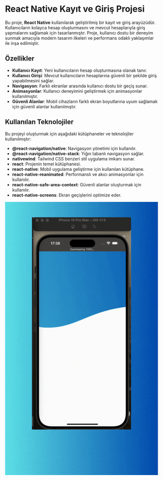 # React Native Kayıt ve Giriş Projesi

Bu proje, **React Native** kullanılarak geliştirilmiş bir kayıt ve giriş arayüzüdür. Kullanıcıların kolayca hesap oluşturmasını ve mevcut hesaplarıyla giriş yapmalarını sağlamak için tasarlanmıştır. Proje, kullanıcı dostu bir deneyim sunmak amacıyla modern tasarım ilkeleri ve performans odaklı yaklaşımlar ile inşa edilmiştir.

## Özellikler

- **Kullanıcı Kayıt**: Yeni kullanıcıların hesap oluşturmasına olanak tanır.
- **Kullanıcı Girişi**: Mevcut kullanıcıların hesaplarına güvenli bir şekilde giriş yapabilmesini sağlar.
- **Navigasyon**: Farklı ekranlar arasında kullanıcı dostu bir geçiş sunar.
- **Animasyonlar**: Kullanıcı deneyimini geliştirmek için animasyonlar kullanılmıştır.
- **Güvenli Alanlar**: Mobil cihazların farklı ekran boyutlarına uyum sağlamak için güvenli alanlar kullanılmıştır.

## Kullanılan Teknolojiler

Bu projeyi oluşturmak için aşağıdaki kütüphaneler ve teknolojiler kullanılmıştır:

- **@react-navigation/native**: Navigasyon yönetimi için kullanılır.
- **@react-navigation/native-stack**: Yığın tabanlı navigasyon sağlar.
- **nativewind**: Tailwind CSS benzeri stil uygulama imkanı sunar.
- **react**: Projenin temel kütüphanesi.
- **react-native**: Mobil uygulama geliştirme için kullanılan kütüphane.
- **react-native-reanimated**: Performanslı ve akıcı animasyonlar için kullanılır.
- **react-native-safe-area-context**: Güvenli alanlar oluşturmak için kullanılır.
- **react-native-screens**: Ekran geçişlerini optimize eder.


![](https://github.com/Rasime-Dumlupunar/Native-signup-login/blob/main/loginSignup.gif)

